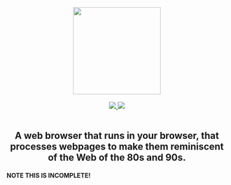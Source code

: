 <div align="center">
    <img src="https://raw.githubusercontent.com/Juicy-Jaguars/summer-code-jam-2020/master/juicy-jaguars/logo.png" width="200">
</div>
<br>
<div align="center">
    <a href="https://github.com/Juicy-Jaguars/summer-code-jam-2020/blob/master/LICENSE">
        <img src="https://img.shields.io/github/license/Juicy-Jaguars/summer-code-jam-2020">
    </a>
    <a href="http://charlottegaskell.ddns.net/">
        <img src="https://img.shields.io/uptimerobot/status/m785670380-00c12514d5483e1b64bba47f?label=website">
    </a>
</div>
<br>
<div align="center">
<h2>A web browser that runs in your browser, that processes webpages to make them reminiscent of the Web of the 80s and 90s.</h2>
</div>

#### NOTE THIS IS INCOMPLETE!